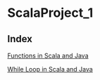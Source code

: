 # ScalaProject_1

## Index

[Functions in Scala and Java](https://github.com/arun786/ScalaProject_1/blob/master/Documentation/Function.md)

[While Loop in Scala and Java](https://github.com/arun786/ScalaProject_1/blob/master/Documentation/Loop.md)